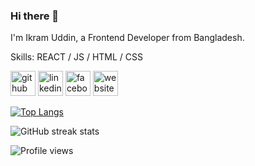 ### Hi there 👋
I'm Ikram Uddin, a Frontend Developer from Bangladesh.

Skills: REACT / JS / HTML / CSS



[<img src='https://cdn.jsdelivr.net/npm/simple-icons@3.0.1/icons/github.svg' alt='github' height='40'>](https://github.com/ikramuddin21)  [<img src='https://cdn.jsdelivr.net/npm/simple-icons@3.0.1/icons/linkedin.svg' alt='linkedin' height='40'>](https://www.linkedin.com/in/ikramuddin21/)  [<img src='https://cdn.jsdelivr.net/npm/simple-icons@3.0.1/icons/facebook.svg' alt='facebook' height='40'>](https://www.facebook.com/ikram.uddin.akhand)  [<img src='https://cdn.jsdelivr.net/npm/simple-icons@3.0.1/icons/icloud.svg' alt='website' height='40'>](https://ikram-portfolio-pj.netlify.app/)  

[![Top Langs](https://github-readme-stats.vercel.app/api/top-langs/?username=ikramuddin21)](https://github.com/anuraghazra/github-readme-stats)

![GitHub streak stats](https://github-readme-streak-stats.herokuapp.com/?user=ikramuddin21)  

![Profile views](https://gpvc.arturio.dev/ikramuddin21)  
